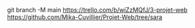git branch -M main
https://trello.com/b/wiZzMQfJ/3-projet-web
https://github.com/Mika-Cuvillier/Projet-Web/tree/sara